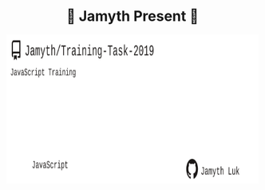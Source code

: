 <!-- built at 10/2/2022, 10:18:51 PM -->
<h1 align="center">
🎉 Jamyth Present 🎉
</h1>
<p align="center">
    <a href="https://github.com/Jamyth/Training-Task-2019">
        <img width="1000" height="300" src="./readme.svg" />
    </a>
</p>